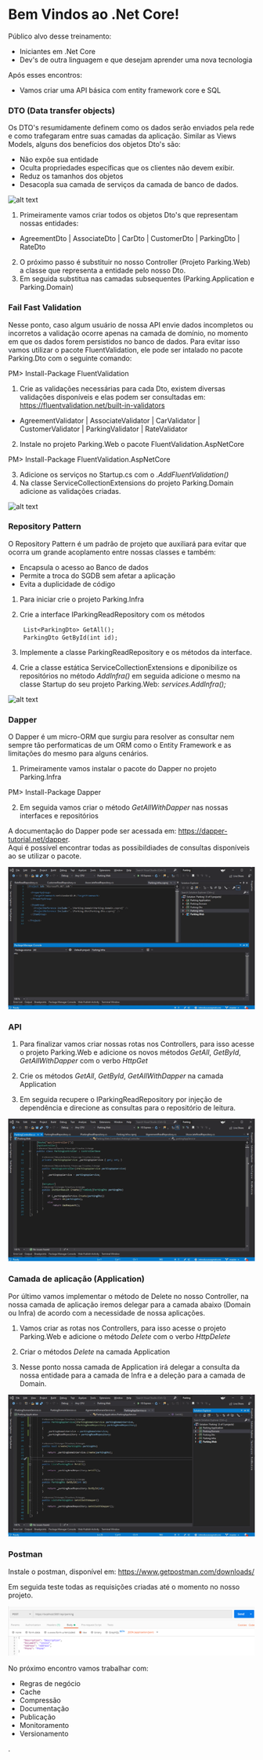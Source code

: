 # Bem Vindos ao .Net Core!

Público alvo desse treinamento:

* Iniciantes em .Net Core
* Dev's de outra linguagem e que desejam aprender uma nova tecnologia

Após esses encontros:

* Vamos criar uma API básica com entity framework core e SQL

### DTO (Data transfer objects)

Os DTO's resumidamente definem como os dados serão enviados pela rede e como trafegaram entre suas camadas da aplicação. Similar as Views Models, alguns dos benefícios dos objetos Dto's são:

* Não expõe sua entidade
* Oculta propriedades específicas que os clientes não devem exibir.
* Reduz os tamanhos dos objetos
* Desacopla sua camada de serviços da camada de banco de dados.

![alt text](images/dto.gif)

1. Primeiramente vamos criar todos os objetos Dto's que representam nossas entidades: 

* AgreementDto | AssociateDto | CarDto | CustomerDto | ParkingDto | RateDto

2. O próximo passo é substituir no nosso Controller (Projeto Parking.Web) a classe que representa a entidade pelo nosso Dto.
3. Em seguida substitua nas camadas subsequentes (Parking.Application e Parking.Domain)

### Fail Fast Validation

Nesse ponto, caso algum usuário de nossa API envie dados incompletos ou incorretos a validação ocorre apenas na camada de domínio, no momento em que os dados forem persistidos no banco de dados.
Para evitar isso vamos utilizar o pacote FluentValidation, ele pode ser intalado no pacote Parking.Dto com o seguinte comando:

PM> Install-Package FluentValidation

1. Crie as validações necessárias para cada Dto, existem diversas validações disponíveis e elas podem ser consultadas em: https://fluentvalidation.net/built-in-validators

* AgreementValidator | AssociateValidator | CarValidator | CustomerValidator | ParkingValidator | RateValidator

2. Instale no projeto Parking.Web o pacote FluentValidation.AspNetCore

PM> Install-Package FluentValidation.AspNetCore

3. Adicione os serviços no Startup.cs com o _.AddFluentValidation()_
4. Na classe ServiceCollectionExtensions do projeto Parking.Domain adicione as validações criadas.

![alt text](images/validation.gif)

### Repository Pattern

O Repository Pattern é um padrão de projeto que auxiliará para evitar que ocorra um grande acoplamento entre nossas classes e também:

* Encapsula o acesso ao Banco de dados
* Permite a troca do SGDB sem afetar a aplicação
* Evita a duplicidade de código

1. Para iniciar crie o projeto Parking.Infra 
2. Crie a interface IParkingReadRepository com os métodos

        List<ParkingDto> GetAll();
        ParkingDto GetById(int id);

3. Implemente a classe ParkingReadRepository e os métodos da interface.
4. Crie a classe estática ServiceCollectionExtensions e diponibilize os repositórios no método _AddInfra()_ em seguida adicione o mesmo na classe Startup do seu projeto Parking.Web: _services.AddInfra();_

![alt text](images/readrepo.gif)

### Dapper

O Dapper é um micro-ORM que surgiu para resolver as consultar nem sempre tão performaticas de um ORM como o Entity Framework e as limitações do mesmo para alguns cenários.

1. Primeiramente vamos instalar o pacote do Dapper no projeto Parking.Infra

PM> Install-Package Dapper

2. Em seguida vamos criar o método _GetAllWithDapper_ nas nossas interfaces e repositórios

A documentação do Dapper pode ser acessada em: https://dapper-tutorial.net/dapper.  
Aqui é possível encontrar todas as possibildiades de consultas disponíveis ao se utilizar o pacote.

![alt text](images/dapper.gif)

### API

1. Para finalizar vamos criar nossas rotas nos Controllers, para isso acesse o projeto Parking.Web e adicione os novos métodos _GetAll_, _GetById_, _GetAllWithDapper_ com o verbo _HttpGet_

2. Crie os métodos _GetAll_, _GetById_, _GetAllWithDapper_ na camada Application

3. Em seguida recupere o IParkingReadRepository por injeção de dependência e direcione as consultas para o repositório de leitura.

![alt text](images/appread.gif)

### Camada de aplicação (Application)

Por último vamos implementar o método de Delete no nosso Controller, na nossa camada de aplicação iremos delegar para a camada abaixo (Domain ou Infra) de acordo com a necessidade de nossa aplicações.

1. Vamos criar as rotas nos Controllers, para isso acesse o projeto Parking.Web e adicione o método _Delete_ com o verbo _HttpDelete_

2. Criar o métodos _Delete_ na camada Application

3. Nesse ponto nossa camada de Application irá delegar a consulta da nossa entidade para a camada de Infra e a deleção para a camada de Domain.

![alt text](images/delete.gif)


### Postman

Instale o postman, disponível em: https://www.getpostman.com/downloads/

Em seguida teste todas as requisições criadas até o momento no nosso projeto.

![alt text](images/post.PNG)


No próximo encontro vamos trabalhar com:

* Regras de negócio
* Cache
* Compressão
* Documentação
* Publicação
* Monitoramento
* Versionamento
    
     
.
 



